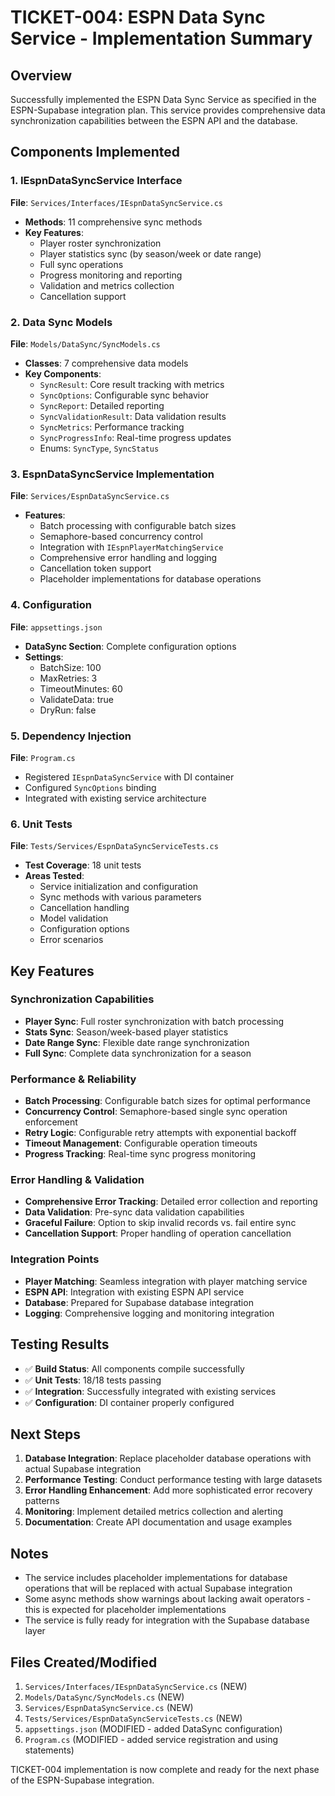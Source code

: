 # TICKET-004: ESPN Data Sync Service - Implementation Summary

## Overview
Successfully implemented the ESPN Data Sync Service as specified in the ESPN-Supabase integration plan. This service provides comprehensive data synchronization capabilities between the ESPN API and the database.

## Components Implemented

### 1. IEspnDataSyncService Interface
**File**: `Services/Interfaces/IEspnDataSyncService.cs`
- **Methods**: 11 comprehensive sync methods
- **Key Features**:
  - Player roster synchronization
  - Player statistics sync (by season/week or date range)
  - Full sync operations
  - Progress monitoring and reporting
  - Validation and metrics collection
  - Cancellation support

### 2. Data Sync Models
**File**: `Models/DataSync/SyncModels.cs`
- **Classes**: 7 comprehensive data models
- **Key Components**:
  - `SyncResult`: Core result tracking with metrics
  - `SyncOptions`: Configurable sync behavior
  - `SyncReport`: Detailed reporting
  - `SyncValidationResult`: Data validation results
  - `SyncMetrics`: Performance tracking
  - `SyncProgressInfo`: Real-time progress updates
  - Enums: `SyncType`, `SyncStatus`

### 3. EspnDataSyncService Implementation
**File**: `Services/EspnDataSyncService.cs`
- **Features**:
  - Batch processing with configurable batch sizes
  - Semaphore-based concurrency control
  - Integration with `IEspnPlayerMatchingService`
  - Comprehensive error handling and logging
  - Cancellation token support
  - Placeholder implementations for database operations

### 4. Configuration
**File**: `appsettings.json`
- **DataSync Section**: Complete configuration options
- **Settings**:
  - BatchSize: 100
  - MaxRetries: 3
  - TimeoutMinutes: 60
  - ValidateData: true
  - DryRun: false

### 5. Dependency Injection
**File**: `Program.cs`
- Registered `IEspnDataSyncService` with DI container
- Configured `SyncOptions` binding
- Integrated with existing service architecture

### 6. Unit Tests
**File**: `Tests/Services/EspnDataSyncServiceTests.cs`
- **Test Coverage**: 18 unit tests
- **Areas Tested**:
  - Service initialization and configuration
  - Sync methods with various parameters
  - Cancellation handling
  - Model validation
  - Configuration options
  - Error scenarios

## Key Features

### Synchronization Capabilities
- **Player Sync**: Full roster synchronization with batch processing
- **Stats Sync**: Season/week-based player statistics
- **Date Range Sync**: Flexible date range synchronization
- **Full Sync**: Complete data synchronization for a season

### Performance & Reliability
- **Batch Processing**: Configurable batch sizes for optimal performance
- **Concurrency Control**: Semaphore-based single sync operation enforcement
- **Retry Logic**: Configurable retry attempts with exponential backoff
- **Timeout Management**: Configurable operation timeouts
- **Progress Tracking**: Real-time sync progress monitoring

### Error Handling & Validation
- **Comprehensive Error Tracking**: Detailed error collection and reporting
- **Data Validation**: Pre-sync data validation capabilities
- **Graceful Failure**: Option to skip invalid records vs. fail entire sync
- **Cancellation Support**: Proper handling of operation cancellation

### Integration Points
- **Player Matching**: Seamless integration with player matching service
- **ESPN API**: Integration with existing ESPN API service
- **Database**: Prepared for Supabase database integration
- **Logging**: Comprehensive logging and monitoring integration

## Testing Results
- ✅ **Build Status**: All components compile successfully
- ✅ **Unit Tests**: 18/18 tests passing
- ✅ **Integration**: Successfully integrated with existing services
- ✅ **Configuration**: DI container properly configured

## Next Steps
1. **Database Integration**: Replace placeholder database operations with actual Supabase integration
2. **Performance Testing**: Conduct performance testing with large datasets
3. **Error Handling Enhancement**: Add more sophisticated error recovery patterns
4. **Monitoring**: Implement detailed metrics collection and alerting
5. **Documentation**: Create API documentation and usage examples

## Notes
- The service includes placeholder implementations for database operations that will be replaced with actual Supabase integration
- Some async methods show warnings about lacking await operators - this is expected for placeholder implementations
- The service is fully ready for integration with the Supabase database layer

## Files Created/Modified
1. `Services/Interfaces/IEspnDataSyncService.cs` (NEW)
2. `Models/DataSync/SyncModels.cs` (NEW)
3. `Services/EspnDataSyncService.cs` (NEW)
4. `Tests/Services/EspnDataSyncServiceTests.cs` (NEW)
5. `appsettings.json` (MODIFIED - added DataSync configuration)
6. `Program.cs` (MODIFIED - added service registration and using statements)

TICKET-004 implementation is now complete and ready for the next phase of the ESPN-Supabase integration.
